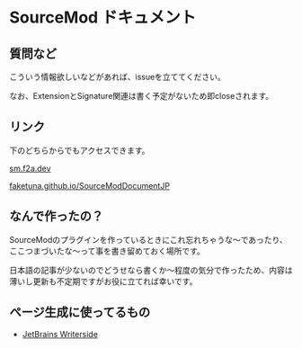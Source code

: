 # SourceMod ドキュメント

## 質問など

こういう情報欲しいなどがあれば、issueを立ててください。

なお、ExtensionとSignature関連は書く予定がないため即closeされます。

## リンク

下のどちらからでもアクセスできます。

[sm.f2a.dev](https://sm.f2a.dev)

[faketuna.github.io/SourceModDocumentJP](https://faketuna.github.io/SourceModDocumentJP)

## なんで作ったの？

SourceModのプラグインを作っているときにこれ忘れちゃうな～であったり、ここつまづいたな～って事を書き留めておく場所です。

日本語の記事が少ないのでどうせなら書くか～程度の気分で作ったため、内容は薄いし更新も不定期ですがお役に立てれば幸いです。

## ページ生成に使ってるもの

* [JetBrains Writerside](https://www.jetbrains.com/ja-jp/writerside/)
